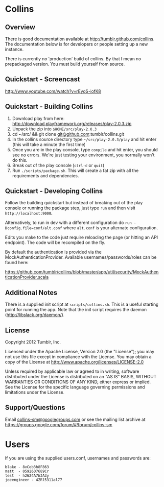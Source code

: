# Collins

## Overview

There is good documentation available at http://tumblr.github.com/collins. The
documentation below is for developers or people setting up a new instance.

There is currently no 'production' build of collins. By that I mean no
prepackaged version. You must build yourself from source.

## Quickstart - Screencast

http://www.youtube.com/watch?v=rEyoS-iofK8

## Quickstart - Building Collins

 1. Download play from here: http://download.playframework.org/releases/play-2.0.3.zip
 2. Unpack the zip into `$HOME/src/play-2.0.3`
 3. cd ~/src/ && git clone git@github.com:tumblr/collins.git
 4. In the collins source directory type `~/src/play-2.0.3/play` and hit enter (this will take a minute the first time)
 4. Once you are in the play console, type `compile` and hit enter, you should see no errors. We're just testing your environment, you normally won't do this.
 5. Break out of the play console (`ctrl-d` or `quit`)
 6. Run `./scripts/package.sh`. This will create a fat zip with all the requirements and dependencies.

## Quickstart - Developing Collins

Follow the building quickstart but instead of breaking out of the play console
or running the package step, just type `run` and then visit `http://localhost:9000`.

Alternatively, to run in dev with a different configuration do
`run -Dconfig.file=conf/alt.conf` where `alt.conf` is your alternate configuration.

Edits you make to the code just require reloading the page (or hitting an API
endpoint). The code will be recompiled on the fly.

By default the authentication is provided via the MockAuthenticationProvider.
Available usernames/passwords/roles can be found here:

https://github.com/tumblr/collins/blob/master/app/util/security/MockAuthenticationProvider.scala

## Additional Notes

There is a supplied init script at `scripts/collins.sh`. This is a useful
starting point for running the app. Note that the init script requires the
daemon (http://libslack.org/daemon/).

## License

Copyright 2012 Tumblr, Inc.

Licensed under the Apache License, Version 2.0 (the "License");
you may not use this file except in compliance with the License.
You may obtain a copy of the License at http://www.apache.org/licenses/LICENSE-2.0

Unless required by applicable law or agreed to in writing, software
distributed under the License is distributed on an "AS IS" BASIS,
WITHOUT WARRANTIES OR CONDITIONS OF ANY KIND, either express or implied.
See the License for the specific language governing permissions and
limitations under the License.

## Support/Questions

Email collins-sm@googlegroups.com or see the mailing list archive at https://groups.google.com/forum/#!forum/collins-sm

# Users

If you are using the supplied users.conf, usernames and passwords are:

    blake - 8vCeb3h8F863
    matt  - 0592607689Cr
    test  - h2624A7WJA3y
    joeengineer - 4ZRl5311al77

